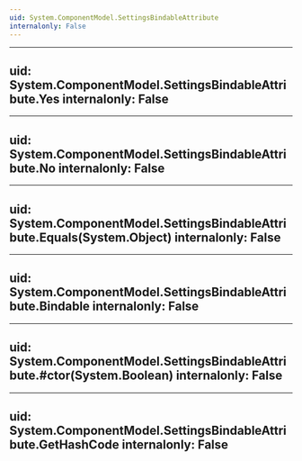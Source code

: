 ```yaml
---
uid: System.ComponentModel.SettingsBindableAttribute
internalonly: False
---
```


---
uid: System.ComponentModel.SettingsBindableAttribute.Yes
internalonly: False
---

---
uid: System.ComponentModel.SettingsBindableAttribute.No
internalonly: False
---

---
uid: System.ComponentModel.SettingsBindableAttribute.Equals(System.Object)
internalonly: False
---

---
uid: System.ComponentModel.SettingsBindableAttribute.Bindable
internalonly: False
---

---
uid: System.ComponentModel.SettingsBindableAttribute.#ctor(System.Boolean)
internalonly: False
---

---
uid: System.ComponentModel.SettingsBindableAttribute.GetHashCode
internalonly: False
---
